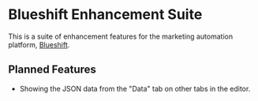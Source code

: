 # Blueshift Enhancement Suite

This is a suite of enhancement features for the marketing automation platform, [Blueshift](https://blueshift.com/).

## Planned Features

- Showing the JSON data from the "Data" tab on other tabs in the editor.
